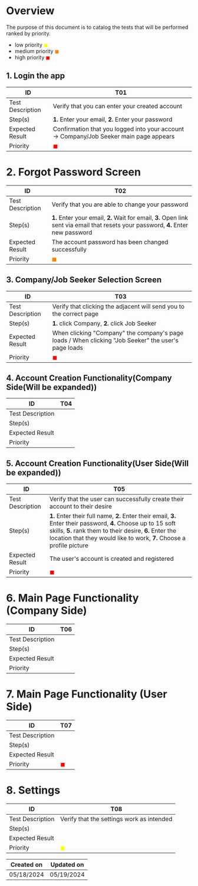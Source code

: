 # Overview

The purpose of this document is to catalog the tests that will be performed ranked by priority.

- low priority <span style="color:rgb(255,255,0)">&#9724;</span>
- medium priority <span style="color:rgb(255,128,0)">&#9724;</span>
- high priority <span style="color:rgb(255,0,0)">&#9724;</span>

## 1. Login the app 

| ID | T01 |
| -- | --- |
| Test Description | Verify that you can enter your created account | 
|Step(s) | **1.** Enter your email, **2.** Enter your password  |
| Expected Result | Confirmation that you logged into your account -> Company/Job Seeker  main page appears  |
| Priority | <span style="color:rgb(255,0,0)">&#9724;</span> |

# 2. Forgot Password Screen

| ID | T02 |
| -- | --- |
| Test Description | Verify that you are able to change your password | 
|Step(s) | **1.** Enter your email, **2.** Wait for email, **3.** Open link sent via email that resets your password, **4.** Enter new password  |
| Expected Result | The account password has been changed successfully  |
| Priority | <span style="color:rgb(255,128,0)">&#9724;</span> |

## 3. Company/Job Seeker Selection Screen

| ID | T03 |
| -- | --- |
| Test Description | Verify that clicking the adjacent will send you to the correct page | 
|Step(s) | **1.** click Company, **2.** click Job Seeker  |
| Expected Result | When clicking "Company" the company's page loads / When clicking "Job Seeker" the user's page loads  |
| Priority | <span style="color:rgb(255,0,0)">&#9724;</span> |

## 4. Account Creation Functionality(Company Side(Will be expanded))

| ID | T04 |
| -- | --- |
| Test Description |  | 
|Step(s) |   |
| Expected Result |   |
| Priority |   |

## 5. Account Creation Functionality(User Side(Will be expanded))

| ID | T05 |
| -- | --- |
| Test Description | Verify that the user can successfully create their account to their desire | 
|Step(s) | **1.** Enter their full name, **2.** Enter their email, **3.** Enter their password, **4.** Choose up to 15 soft skills, **5.** rank them to their desire, **6.** Enter the location that they would like to work, **7.** Choose a profile picture  |
| Expected Result | The user's account is created and registered |
| Priority | <span style="color:rgb(255,0,0)">&#9724;</span>  |

# 6. Main Page Functionality (Company Side)

| ID | T06 |
| -- | --- |
| Test Description |  | 
|Step(s) |   |
| Expected Result |   |
| Priority |   |

# 7. Main Page Functionality (User Side)

| ID | T07 |
| -- | --- |
| Test Description |  | 
|Step(s) |   |
| Expected Result |   |
| Priority | <span style="color:rgb(255,0,0)">&#9724;</span> |

# 8. Settings 

| ID | T08 |
| -- | --- |
| Test Description | Verify that the settings work as intended  | 
|Step(s) |   |
| Expected Result |   |
| Priority | <span style="color:rgb(255,255,0)">&#9724;</span> |






| Created on | Updated on | 
| ---------- | ---------- |
| 05/18/2024 | 05/19/2024 |